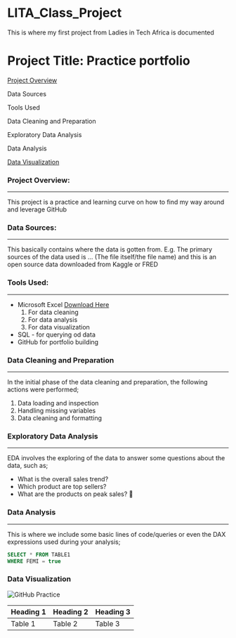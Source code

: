 # LITA_Class_Project
This is where my first project from Ladies in Tech Africa is documented  

# Project Title: Practice portfolio

[Project Overview](#project-overview)

Data Sources

Tools Used

Data Cleaning and Preparation

Exploratory Data Analysis

Data Analysis

[Data Visualization](#data_visualization)


### Project Overview: 
---
This project is a practice and learning curve on how to find my way around and leverage GitHub

### Data Sources: 
---
This basically contains where the data is gotten from. E.g. The primary sources of the data used is ... (The file itself/the file name) and this is an open source data downloaded from Kaggle or FRED

### Tools Used:
---
- Microsoft Excel [Download Here](https://www.microsoft.com)
  1. For data cleaning
  2. For data analysis
  3. For data visualization
- SQL - for querying od data
- GitHub for portfolio building

### Data Cleaning and Preparation
---
In the initial phase of the data cleaning and preparation, the following actions were performed;
1. Data loading and inspection
2. Handling missing variables
3. Data cleaning and formatting

### Exploratory Data Analysis
---
EDA involves the exploring of the data to answer some questions about the data, such as;
- What is the overall sales trend?
- Which product are top sellers?
- What are the products on peak sales? 👀

### Data Analysis
---
This is where we include some basic lines of code/queries or even the DAX expressions used during your analysis;

```SQL
SELECT * FROM TABLE1
WHERE FEMI = true
```

### Data Visualization
![GitHub Practice](https://github.com/user-attachments/assets/6afecfc1-6f08-4505-86c3-2eaba2373f54)


|Heading 1| Heading 2| Heading 3|
|---------|----------|----------|
|Table 1| Table 2| Table 3|


